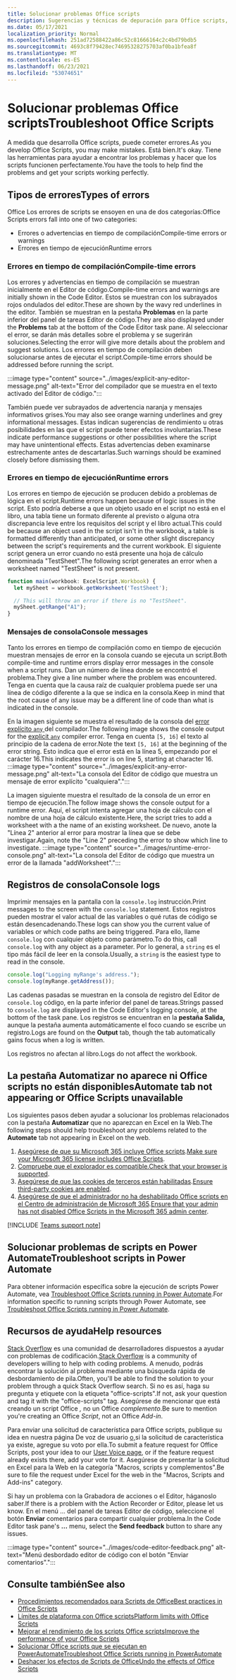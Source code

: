 ```yaml
---
title: Solucionar problemas Office scripts
description: Sugerencias y técnicas de depuración para Office scripts, así como recursos de ayuda.
ms.date: 05/17/2021
localization_priority: Normal
ms.openlocfilehash: 251ad72588422a86c52c81666164c2c4bd79bdb5
ms.sourcegitcommit: 4693c8f79428ec74695328275703af0ba1bfea8f
ms.translationtype: MT
ms.contentlocale: es-ES
ms.lasthandoff: 06/23/2021
ms.locfileid: "53074651"
---
```

# <a name="troubleshoot-office-scripts"></a><span data-ttu-id="4575b-103">Solucionar problemas Office scripts</span><span class="sxs-lookup"><span data-stu-id="4575b-103">Troubleshoot Office Scripts</span></span>

<span data-ttu-id="4575b-104">A medida que desarrolla Office scripts, puede cometer errores.</span><span class="sxs-lookup"><span data-stu-id="4575b-104">As you develop Office Scripts, you may make mistakes.</span></span> <span data-ttu-id="4575b-105">Está bien.</span><span class="sxs-lookup"><span data-stu-id="4575b-105">It's okay.</span></span> <span data-ttu-id="4575b-106">Tiene las herramientas para ayudar a encontrar los problemas y hacer que los scripts funcionen perfectamente.</span><span class="sxs-lookup"><span data-stu-id="4575b-106">You have the tools to help find the problems and get your scripts working perfectly.</span></span>

## <a name="types-of-errors"></a><span data-ttu-id="4575b-107">Tipos de errores</span><span class="sxs-lookup"><span data-stu-id="4575b-107">Types of errors</span></span>

<span data-ttu-id="4575b-108">Office Los errores de scripts se ensoyen en una de dos categorías:</span><span class="sxs-lookup"><span data-stu-id="4575b-108">Office Scripts errors fall into one of two categories:</span></span>

* <span data-ttu-id="4575b-109">Errores o advertencias en tiempo de compilación</span><span class="sxs-lookup"><span data-stu-id="4575b-109">Compile-time errors or warnings</span></span>
* <span data-ttu-id="4575b-110">Errores en tiempo de ejecución</span><span class="sxs-lookup"><span data-stu-id="4575b-110">Runtime errors</span></span>

### <a name="compile-time-errors"></a><span data-ttu-id="4575b-111">Errores en tiempo de compilación</span><span class="sxs-lookup"><span data-stu-id="4575b-111">Compile-time errors</span></span>

<span data-ttu-id="4575b-112">Los errores y advertencias en tiempo de compilación se muestran inicialmente en el Editor de código.</span><span class="sxs-lookup"><span data-stu-id="4575b-112">Compile-time errors and warnings are initially shown in the Code Editor.</span></span> <span data-ttu-id="4575b-113">Estos se muestran con los subrayados rojos ondulados del editor.</span><span class="sxs-lookup"><span data-stu-id="4575b-113">These are shown by the wavy red underlines in the editor.</span></span> <span data-ttu-id="4575b-114">También se muestran en la pestaña **Problemas** en la parte inferior del panel de tareas Editor de código.</span><span class="sxs-lookup"><span data-stu-id="4575b-114">They are also displayed under the **Problems** tab at the bottom of the Code Editor task pane.</span></span> <span data-ttu-id="4575b-115">Al seleccionar el error, se darán más detalles sobre el problema y se sugerirán soluciones.</span><span class="sxs-lookup"><span data-stu-id="4575b-115">Selecting the error will give more details about the problem and suggest solutions.</span></span> <span data-ttu-id="4575b-116">Los errores en tiempo de compilación deben solucionarse antes de ejecutar el script.</span><span class="sxs-lookup"><span data-stu-id="4575b-116">Compile-time errors should be addressed before running the script.</span></span>

:::image type="content" source="../images/explicit-any-editor-message.png" alt-text="Error del compilador que se muestra en el texto activado del Editor de código.":::

<span data-ttu-id="4575b-118">También puede ver subrayados de advertencia naranja y mensajes informativos grises.</span><span class="sxs-lookup"><span data-stu-id="4575b-118">You may also see orange warning underlines and grey informational messages.</span></span> <span data-ttu-id="4575b-119">Estas indican sugerencias de rendimiento u otras posibilidades en las que el script puede tener efectos involuntarias.</span><span class="sxs-lookup"><span data-stu-id="4575b-119">These indicate performance suggestions or other possibilities where the script may have unintentional effects.</span></span> <span data-ttu-id="4575b-120">Estas advertencias deben examinarse estrechamente antes de descartarlas.</span><span class="sxs-lookup"><span data-stu-id="4575b-120">Such warnings should be examined closely before dismissing them.</span></span>

### <a name="runtime-errors"></a><span data-ttu-id="4575b-121">Errores en tiempo de ejecución</span><span class="sxs-lookup"><span data-stu-id="4575b-121">Runtime errors</span></span>

<span data-ttu-id="4575b-122">Los errores en tiempo de ejecución se producen debido a problemas de lógica en el script.</span><span class="sxs-lookup"><span data-stu-id="4575b-122">Runtime errors happen because of logic issues in the script.</span></span> <span data-ttu-id="4575b-123">Esto podría deberse a que un objeto usado en el script no está en el libro, una tabla tiene un formato diferente al previsto o alguna otra discrepancia leve entre los requisitos del script y el libro actual.</span><span class="sxs-lookup"><span data-stu-id="4575b-123">This could be because an object used in the script isn't in the workbook, a table is formatted differently than anticipated, or some other slight discrepancy between the script's requirements and the current workbook.</span></span> <span data-ttu-id="4575b-124">El siguiente script genera un error cuando no está presente una hoja de cálculo denominada "TestSheet".</span><span class="sxs-lookup"><span data-stu-id="4575b-124">The following script generates an error when a worksheet named "TestSheet" is not present.</span></span>

```TypeScript
function main(workbook: ExcelScript.Workbook) {
  let mySheet = workbook.getWorksheet('TestSheet');

  // This will throw an error if there is no "TestSheet".
  mySheet.getRange("A1");
}
```

### <a name="console-messages"></a><span data-ttu-id="4575b-125">Mensajes de consola</span><span class="sxs-lookup"><span data-stu-id="4575b-125">Console messages</span></span>

<span data-ttu-id="4575b-126">Tanto los errores en tiempo de compilación como en tiempo de ejecución muestran mensajes de error en la consola cuando se ejecuta un script.</span><span class="sxs-lookup"><span data-stu-id="4575b-126">Both compile-time and runtime errors display error messages in the console when a script runs.</span></span> <span data-ttu-id="4575b-127">Dan un número de línea donde se encontró el problema.</span><span class="sxs-lookup"><span data-stu-id="4575b-127">They give a line number where the problem was encountered.</span></span> <span data-ttu-id="4575b-128">Tenga en cuenta que la causa raíz de cualquier problema puede ser una línea de código diferente a la que se indica en la consola.</span><span class="sxs-lookup"><span data-stu-id="4575b-128">Keep in mind that the root cause of any issue may be a different line of code than what is indicated in the console.</span></span>

<span data-ttu-id="4575b-129">En la imagen siguiente se muestra el resultado de la consola del [error explícito `any` ](../develop/typescript-restrictions.md) del compilador.</span><span class="sxs-lookup"><span data-stu-id="4575b-129">The following image shows the console output for the [explicit `any`](../develop/typescript-restrictions.md) compiler error.</span></span> <span data-ttu-id="4575b-130">Tenga en cuenta `[5, 16]` el texto al principio de la cadena de error.</span><span class="sxs-lookup"><span data-stu-id="4575b-130">Note the text `[5, 16]` at the beginning of the error string.</span></span> <span data-ttu-id="4575b-131">Esto indica que el error está en la línea 5, empezando por el carácter 16.</span><span class="sxs-lookup"><span data-stu-id="4575b-131">This indicates the error is on line 5, starting at character 16.</span></span>
:::image type="content" source="../images/explicit-any-error-message.png" alt-text="La consola del Editor de código que muestra un mensaje de error explícito &quot;cualquiera&quot;.":::

<span data-ttu-id="4575b-133">La imagen siguiente muestra el resultado de la consola de un error en tiempo de ejecución.</span><span class="sxs-lookup"><span data-stu-id="4575b-133">The follow image shows the console output for a runtime error.</span></span> <span data-ttu-id="4575b-134">Aquí, el script intenta agregar una hoja de cálculo con el nombre de una hoja de cálculo existente.</span><span class="sxs-lookup"><span data-stu-id="4575b-134">Here, the script tries to add a worksheet with a the name of an existing worksheet.</span></span> <span data-ttu-id="4575b-135">De nuevo, anote la "Línea 2" anterior al error para mostrar la línea que se debe investigar.</span><span class="sxs-lookup"><span data-stu-id="4575b-135">Again, note the "Line 2" preceding the error to show which line to investigate.</span></span>
:::image type="content" source="../images/runtime-error-console.png" alt-text="La consola del Editor de código que muestra un error de la llamada &quot;addWorksheet&quot;.":::

## <a name="console-logs"></a><span data-ttu-id="4575b-137">Registros de consola</span><span class="sxs-lookup"><span data-stu-id="4575b-137">Console logs</span></span>

<span data-ttu-id="4575b-138">Imprimir mensajes en la pantalla con la `console.log` instrucción.</span><span class="sxs-lookup"><span data-stu-id="4575b-138">Print messages to the screen with the `console.log` statement.</span></span> <span data-ttu-id="4575b-139">Estos registros pueden mostrar el valor actual de las variables o qué rutas de código se están desencadenando.</span><span class="sxs-lookup"><span data-stu-id="4575b-139">These logs can show you the current value of variables or which code paths are being triggered.</span></span> <span data-ttu-id="4575b-140">Para ello, llame `console.log` con cualquier objeto como parámetro.</span><span class="sxs-lookup"><span data-stu-id="4575b-140">To do this, call `console.log` with any object as a parameter.</span></span> <span data-ttu-id="4575b-141">Por lo general, a `string` es el tipo más fácil de leer en la consola.</span><span class="sxs-lookup"><span data-stu-id="4575b-141">Usually, a `string` is the easiest type to read in the console.</span></span>

```TypeScript
console.log("Logging myRange's address.");
console.log(myRange.getAddress());
```

<span data-ttu-id="4575b-142">Las cadenas pasadas se muestran en la consola de registro del Editor de `console.log` código, en la parte inferior del panel de tareas.</span><span class="sxs-lookup"><span data-stu-id="4575b-142">Strings passed to `console.log` are displayed in the Code Editor's logging console, at the bottom of the task pane.</span></span> <span data-ttu-id="4575b-143">Los registros se encuentran en la **pestaña Salida,** aunque la pestaña aumenta automáticamente el foco cuando se escribe un registro.</span><span class="sxs-lookup"><span data-stu-id="4575b-143">Logs are found on the **Output** tab, though the tab automatically gains focus when a log is written.</span></span>

<span data-ttu-id="4575b-144">Los registros no afectan al libro.</span><span class="sxs-lookup"><span data-stu-id="4575b-144">Logs do not affect the workbook.</span></span>

## <a name="automate-tab-not-appearing-or-office-scripts-unavailable"></a><span data-ttu-id="4575b-145">La pestaña Automatizar no aparece ni Office scripts no están disponibles</span><span class="sxs-lookup"><span data-stu-id="4575b-145">Automate tab not appearing or Office Scripts unavailable</span></span>

<span data-ttu-id="4575b-146">Los siguientes pasos deben ayudar a solucionar los problemas relacionados con la pestaña **Automatizar** que no aparezcan en Excel en la Web.</span><span class="sxs-lookup"><span data-stu-id="4575b-146">The following steps should help troubleshoot any problems related to the **Automate** tab not appearing in Excel on the web.</span></span>

1. <span data-ttu-id="4575b-147">[Asegúrese de que su Microsoft 365 incluye Office scripts](../overview/excel.md#requirements).</span><span class="sxs-lookup"><span data-stu-id="4575b-147">[Make sure your Microsoft 365 license includes Office Scripts](../overview/excel.md#requirements).</span></span>
1. <span data-ttu-id="4575b-148">[Compruebe que el explorador es compatible.](platform-limits.md#browser-support)</span><span class="sxs-lookup"><span data-stu-id="4575b-148">[Check that your browser is supported](platform-limits.md#browser-support).</span></span>
1. <span data-ttu-id="4575b-149">[Asegúrese de que las cookies de terceros están habilitadas](platform-limits.md#third-party-cookies).</span><span class="sxs-lookup"><span data-stu-id="4575b-149">[Ensure third-party cookies are enabled](platform-limits.md#third-party-cookies).</span></span>
1. <span data-ttu-id="4575b-150">[Asegúrese de que el administrador no ha deshabilitado Office scripts en el Centro de administración de Microsoft 365](/microsoft-365/admin/manage/manage-office-scripts-settings).</span><span class="sxs-lookup"><span data-stu-id="4575b-150">[Ensure that your admin has not disabled Office Scripts in the Microsoft 365 admin center](/microsoft-365/admin/manage/manage-office-scripts-settings).</span></span>

[!INCLUDE [Teams support note](../includes/teams-support-note.md)]

## <a name="troubleshoot-scripts-in-power-automate"></a><span data-ttu-id="4575b-151">Solucionar problemas de scripts en Power Automate</span><span class="sxs-lookup"><span data-stu-id="4575b-151">Troubleshoot scripts in Power Automate</span></span>

<span data-ttu-id="4575b-152">Para obtener información específica sobre la ejecución de scripts Power Automate, vea [Troubleshoot Office Scripts running in Power Automate](power-automate-troubleshooting.md).</span><span class="sxs-lookup"><span data-stu-id="4575b-152">For information specific to running scripts through Power Automate, see [Troubleshoot Office Scripts running in Power Automate](power-automate-troubleshooting.md).</span></span>

## <a name="help-resources"></a><span data-ttu-id="4575b-153">Recursos de ayuda</span><span class="sxs-lookup"><span data-stu-id="4575b-153">Help resources</span></span>

<span data-ttu-id="4575b-154">[Stack Overflow](https://stackoverflow.com/questions/tagged/office-scripts) es una comunidad de desarrolladores dispuestos a ayudar con problemas de codificación.</span><span class="sxs-lookup"><span data-stu-id="4575b-154">[Stack Overflow](https://stackoverflow.com/questions/tagged/office-scripts) is a community of developers willing to help with coding problems.</span></span> <span data-ttu-id="4575b-155">A menudo, podrás encontrar la solución al problema mediante una búsqueda rápida de desbordamiento de pila.</span><span class="sxs-lookup"><span data-stu-id="4575b-155">Often, you'll be able to find the solution to your problem through a quick Stack Overflow search.</span></span> <span data-ttu-id="4575b-156">Si no es así, haga su pregunta y etiquete con la etiqueta "office-scripts".</span><span class="sxs-lookup"><span data-stu-id="4575b-156">If not, ask your question and tag it with the "office-scripts" tag.</span></span> <span data-ttu-id="4575b-157">Asegúrese de mencionar que está creando un script Office *,* no un Office *complemento*.</span><span class="sxs-lookup"><span data-stu-id="4575b-157">Be sure to mention you're creating an Office *Script*, not an Office *Add-in*.</span></span>

<span data-ttu-id="4575b-158">Para enviar una solicitud de característica para Office scripts, publique su idea en nuestra página De voz de usuario [o,](https://excel.uservoice.com/forums/274580-excel-for-the-web?category_id=143439)si la solicitud de característica ya existe, agregue su voto por ella.</span><span class="sxs-lookup"><span data-stu-id="4575b-158">To submit a feature request for Office Scripts, post your idea to our [User Voice page](https://excel.uservoice.com/forums/274580-excel-for-the-web?category_id=143439), or if the feature request already exists there, add your vote for it.</span></span> <span data-ttu-id="4575b-159">Asegúrese de presentar la solicitud en Excel para la Web en la categoría "Macros, scripts y complementos".</span><span class="sxs-lookup"><span data-stu-id="4575b-159">Be sure to file the request under Excel for the web in the "Macros, Scripts and Add-ins" category.</span></span>

<span data-ttu-id="4575b-160">Si hay un problema con la Grabadora de acciones o el Editor, háganoslo saber.</span><span class="sxs-lookup"><span data-stu-id="4575b-160">If there is a problem with the Action Recorder or Editor, please let us know.</span></span> <span data-ttu-id="4575b-161">En el menú ...  del panel de tareas Editor de código, seleccione el botón **Enviar** comentarios para compartir cualquier problema.</span><span class="sxs-lookup"><span data-stu-id="4575b-161">In the Code Editor task pane's **...** menu, select the **Send feedback** button to share any issues.</span></span>

:::image type="content" source="../images/code-editor-feedback.png" alt-text="Menú desbordado editor de código con el botón &quot;Enviar comentarios&quot;.":::

## <a name="see-also"></a><span data-ttu-id="4575b-163">Consulte también</span><span class="sxs-lookup"><span data-stu-id="4575b-163">See also</span></span>

- [<span data-ttu-id="4575b-164">Procedimientos recomendados para Scripts de Office</span><span class="sxs-lookup"><span data-stu-id="4575b-164">Best practices in Office Scripts</span></span>](../develop/best-practices.md)
- [<span data-ttu-id="4575b-165">Límites de plataforma con Office scripts</span><span class="sxs-lookup"><span data-stu-id="4575b-165">Platform limits with Office Scripts</span></span>](platform-limits.md)
- [<span data-ttu-id="4575b-166">Mejorar el rendimiento de los scripts Office scripts</span><span class="sxs-lookup"><span data-stu-id="4575b-166">Improve the performance of your Office Scripts</span></span>](../develop/web-client-performance.md)
- [<span data-ttu-id="4575b-167">Solucionar Office scripts que se ejecutan en PowerAutomate</span><span class="sxs-lookup"><span data-stu-id="4575b-167">Troubleshoot Office Scripts running in PowerAutomate</span></span>](power-automate-troubleshooting.md)
- [<span data-ttu-id="4575b-168">Deshacer los efectos de Scripts de Office</span><span class="sxs-lookup"><span data-stu-id="4575b-168">Undo the effects of Office Scripts</span></span>](undo.md)
